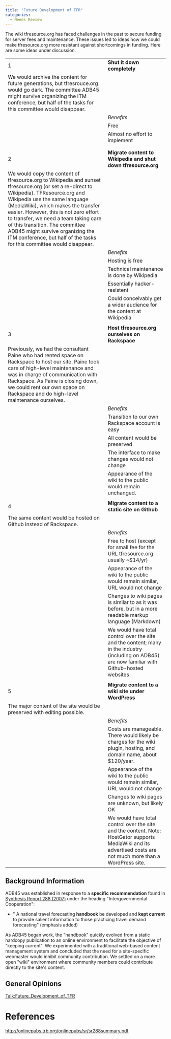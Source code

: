 ```yaml
---
title: "Future Development of TFR"
categories:
  - Needs Review
---
```


The wiki tfresource.org has faced challenges in the past to secure funding for server fees and maintenance. These issues led to ideas how we could make tfresource.org more resistant against shortcomings in funding. Here are some ideas under discussion.

|                                                                                                                                                                                                                                                                                                                                                                                                                                                |                                                                                                                                                                 |
|------------------------------------------------------------------------------------------------------------------------------------------------------------------------------------------------------------------------------------------------------------------------------------------------------------------------------------------------------------------------------------------------------------------------------------------------|-----------------------------------------------------------------------------------------------------------------------------------------------------------------|
| 1                                                                                                                                                                                                                                                                                                                                                                                                                                              | **Shut it down completely**                                                                                                                                     |
| We would archive the content for future generations, but tfresrouce.org would go dark. The committee ADB45 might survive organizing the ITM conference, but half of the tasks for this committee would disappear.                                                                                                                                                                                                                              |
|                                                                                                                                                                                                                                                                                                                                                                                                                                                | *Benefits*                                                                                                                                                      |
|                                                                                                                                                                                                                                                                                                                                                                                                                                                | Free                                                                                                                                                            |
|                                                                                                                                                                                                                                                                                                                                                                                                                                                | Almost no effort to implement                                                                                                                                   |
|                                                                                                                                                                                                                                                                                                                                                                                                                                                |                                                                                                                                                                 |
|                                                                                                                                                                                                                                                                                                                                                                                                                                                |                                                                                                                                                                 |
| 2                                                                                                                                                                                                                                                                                                                                                                                                                                              | **Migrate content to Wikipedia and shut down tfresource.org**                                                                                                   |
| We would copy the content of tfresource.org to Wikipedia and sunset tfresource.org (or set a re-direct to Wikipedia). TFResource.org and Wikipedia use the same language (MediaWiki), which makes the transfer easier. However, this is not zero effort to transfer, we need a team taking care of this transition. The committee ADB45 might survive organizing the ITM conference, but half of the tasks for this committee would disappear. |
|                                                                                                                                                                                                                                                                                                                                                                                                                                                | *Benefits*                                                                                                                                                      |
|                                                                                                                                                                                                                                                                                                                                                                                                                                                | Hosting is free                                                                                                                                                 |
|                                                                                                                                                                                                                                                                                                                                                                                                                                                | Technical maintenance is done by Wikipedia                                                                                                                      |
|                                                                                                                                                                                                                                                                                                                                                                                                                                                | Essentially hacker-resistent                                                                                                                                    |
|                                                                                                                                                                                                                                                                                                                                                                                                                                                | Could conceivably get a wider audience for the content at Wikipedia                                                                                             |
|                                                                                                                                                                                                                                                                                                                                                                                                                                                |                                                                                                                                                                 |
| 3                                                                                                                                                                                                                                                                                                                                                                                                                                              | **Host tfresource.org ourselves on Rackspace**                                                                                                                  |
| Previously, we had the consultant Paine who had rented space on Rackspace to host our site. Paine took care of high-level maintenance and was in charge of communication with Rackspace. As Paine is closing down, we could rent our own space on Rackspace and do high-level maintenance ourselves.                                                                                                                                           |
|                                                                                                                                                                                                                                                                                                                                                                                                                                                | *Benefits*                                                                                                                                                      |
|                                                                                                                                                                                                                                                                                                                                                                                                                                                | Transition to our own Rackspace account is easy                                                                                                                 |
|                                                                                                                                                                                                                                                                                                                                                                                                                                                | All content would be preserved                                                                                                                                  |
|                                                                                                                                                                                                                                                                                                                                                                                                                                                | The interface to make changes would not change                                                                                                                  |
|                                                                                                                                                                                                                                                                                                                                                                                                                                                | Appearance of the wiki to the public would remain unchanged.                                                                                                    |
|                                                                                                                                                                                                                                                                                                                                                                                                                                                |                                                                                                                                                                 |
| 4                                                                                                                                                                                                                                                                                                                                                                                                                                              | **Migrate content to a static site on Github**                                                                                                                  |
| The same content would be hosted on Github instead of Rackspace.                                                                                                                                                                                                                                                                                                                                                                               |
|                                                                                                                                                                                                                                                                                                                                                                                                                                                | *Benefits*                                                                                                                                                      |
|                                                                                                                                                                                                                                                                                                                                                                                                                                                | Free to host (except for small fee for the URL tfresource.org usually \~\$14/yr)                                                                                |
|                                                                                                                                                                                                                                                                                                                                                                                                                                                | Appearance of the wiki to the public would remain similar, URL would not change                                                                                 |
|                                                                                                                                                                                                                                                                                                                                                                                                                                                | Changes to wiki pages is similar to as it was before, but in a more readable markup language (Markdown)                                                         |
|                                                                                                                                                                                                                                                                                                                                                                                                                                                | We would have total control over the site and the content; many in the industry (including on ADB45) are now familiar with Github-hosted websites               |
|                                                                                                                                                                                                                                                                                                                                                                                                                                                |                                                                                                                                                                 |
| 5                                                                                                                                                                                                                                                                                                                                                                                                                                              | **Migrate content to a wiki site under WordPress**                                                                                                              |
| The major content of the site would be preserved with editing possible.                                                                                                                                                                                                                                                                                                                                                                        |
|                                                                                                                                                                                                                                                                                                                                                                                                                                                | *Benefits*                                                                                                                                                      |
|                                                                                                                                                                                                                                                                                                                                                                                                                                                | Costs are manageable. There would likely be charges for the wiki plugin, hosting, and domain name, about \$120/year.                                            |
|                                                                                                                                                                                                                                                                                                                                                                                                                                                | Appearance of the wiki to the public would remain similar, URL would not change                                                                                 |
|                                                                                                                                                                                                                                                                                                                                                                                                                                                | Changes to wiki pages are unknown, but likely OK                                                                                                                |
|                                                                                                                                                                                                                                                                                                                                                                                                                                                | We would have total control over the site and the content. Note: HostGator supports MediaWiki and its advertised costs are not much more than a WordPress site. |

Background Information
----------------------

ADB45 was established in response to a **specific recommendation** found in [Synthesis Report 288 (2007)](SR_288_Metropolitan_Travel_Forecasting_Current_Practice_and_Future_Direction) under the heading "Intergovernmental Cooperation":

-   " A national travel forecasting **handbook** be developed and **kept current** to provide salient information to those practicing travel demand forecasting" (emphasis added)

As ADB45 began work, the "handbook" quickly evolved from a static hardcopy publication to an online environment to facilitate the objective of "keeping current". We experimented with a traditional web-based content management system and concluded that the need for a site-specific webmaster would inhibit community contribution. We settled on a more open "wiki" environment where community members could contribute directly to the site's content.

General Opinions
----------------

<Talk:Future_Development_of_TFR>

References
==========

<http://onlinepubs.trb.org/onlinepubs/sr/sr288summary.pdf>

